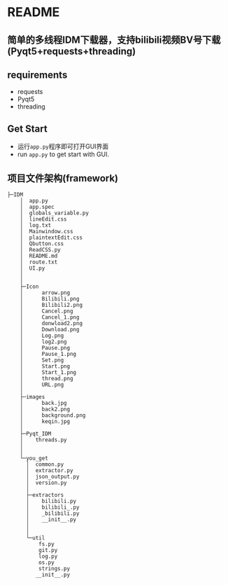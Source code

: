 # README
## 简单的多线程IDM下载器，支持bilibili视频BV号下载(Pyqt5+requests+threading)
## requirements
* requests
* Pyqt5
* threading
## Get Start
* 运行`app.py`程序即可打开GUI界面
* run `app.py` to get start with GUI.
## 项目文件架构(framework)
```
├─IDM
    │  app.py
    │  app.spec
    │  globals_variable.py
    │  lineEdit.css
    │  log.txt
    │  Mainwindow.css
    │  plaintextEdit.css
    │  Qbutton.css
    │  ReadCSS.py
    │  README.md
    │  route.txt
    │  UI.py
    │
    │
    ├─Icon
    │      arrow.png
    │      Bilibili.png
    │      Bilibili2.png
    │      Cancel.png
    │      Cancel_1.png
    │      donwload2.png
    │      Download.png
    │      Log.png
    │      log2.png
    │      Pause.png
    │      Pause_1.png
    │      Set.png
    │      Start.png
    │      Start_1.png
    │      thread.png
    │      URL.png
    │
    ├─images
    │      back.jpg
    │      back2.png
    │      background.png
    │      keqin.jpg
    │
    ├─Pyqt_IDM
    │    threads.py
    │ 
    │
    └─you_get
      │  common.py
      │  extractor.py
      │  json_output.py
      │  version.py
      │
      ├─extractors
      │    bilibili.py
      │    bilibili_.py
      │    _bilibili.py
      │    __init__.py
      │  
      │
      └─util
          fs.py
          git.py
          log.py
          os.py
          strings.py
         __init__.py
        

    



```

